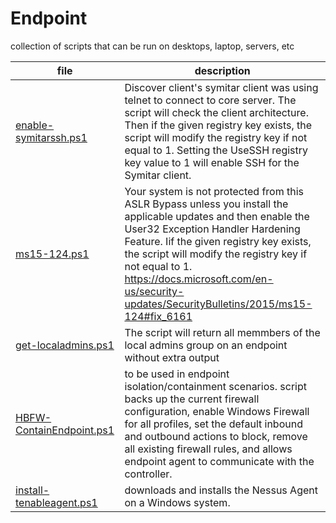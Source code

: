 # Endpoint
collection of scripts that can be run on desktops, laptop, servers, etc

| file | description |
|---|---|
|[enable-symitarssh.ps1](enable-symitarssh.ps1)| Discover client's symitar client was using telnet to connect to core server. The script will check the client architecture. Then if the given registry key exists, the script will modify the registry key if not equal to 1. Setting the UseSSH registry key value to 1 will enable SSH for the Symitar client.|
|[ms15-124.ps1](ms15-124.ps1)| Your system is not protected from this ASLR Bypass unless you install the applicable updates and then enable the User32 Exception Handler Hardening Feature. Iif the given registry key exists, the script will modify the registry key if not equal to 1. https://docs.microsoft.com/en-us/security-updates/SecurityBulletins/2015/ms15-124#fix_6161|
|[get-localadmins.ps1](get-localadmins.ps1)| The script will return all memmbers of the local admins group on an endpoint without extra output|
|[HBFW-ContainEndpoint.ps1](HBFW-ContainEndpoint.ps1)| to be used in endpoint isolation/containment scenarios. script backs up the current firewall configuration, enable Windows Firewall for all profiles, set the default inbound and outbound actions to block, remove all existing firewall rules, and allows endpoint agent to communicate with the controller.|
|[install-tenableagent.ps1](install-tenableagent.ps1)|downloads and installs the Nessus Agent on a Windows system. |

